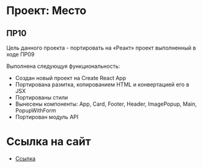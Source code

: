 # Проект: Место

## **ПР10**
Цель данного проекта - портировать на «Реакт» проект выполненный в ходе ПР09

Выполнена следующуя функциональность:

- Создан новый проект на Create React App
- Портирована размтка, копированием HTML и конвертацией его в JSX
- Портированы стили
- Вынесены компоненты: App, Card, Footer, Header, ImagePopup, Main, PopupWithForm
- Портирован модуль API

# **Ссылка на сайт**

- [Ссылка](https://evgeniia2405.github.io/mesto-react/)